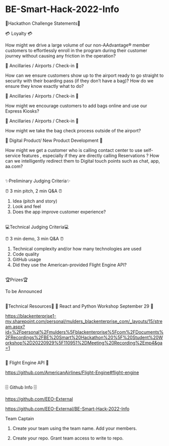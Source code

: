 # BE-Smart-Hack-2022-Info

:rotating_light:Hackathon Challenge Statements:rotating_light:

💳 Loyalty 💳

How might we drive a large volume of our non-AAdvantage® member customers to effortlessly enroll in the program during their customer journey without causing any friction in the operation?

🛃 Ancillaries / Airports / Check-in 🛃

How can we ensure customers show up to the airport ready to go straight to security with their boarding pass (if they don’t have a bag)? How do we ensure they know exactly what to do?

🛅 Ancillaries / Airports / Check-in 🛅

How might we encourage customers to add bags online and use our Express Kiosks?

🛄 Ancillaries / Airports / Check-in 🛄

How might we take the bag check process outside of the airport?

📱 Digital Product/ New Product Development 📱

How might we get a customer who is calling contact center to use self-service features , especially if they are directly calling Reservations ? How can we intelligently redirect them to Digital touch points such as chat, app, aa.com?
##

:sparkles:Preliminary Judging Criteria:sparkles:

⏰ 3 min pitch, 2 min Q&A ⏰

1. Idea (pitch and story)
2. Look and feel
3. Does the app improve customer experience?

##

:computer:Technical Judging Criteria:computer:

⏰ 3 min demo, 3 min Q&A ⏰

1. Technical complexity and/or how many technologies are used 
2. Code quality
3. GitHub usage
4. Did they use the American-provided Flight Engine API? 

##

:trophy:Prizes:trophy:

To be Announced

##
:mechanical_arm:Technical Resources:mechanical_arm:
🐍 React and Python Workshop September 29 🐍 

https://blackenterprise1-my.sharepoint.com/personal/mulders_blackenterprise_com/_layouts/15/stream.aspx?id=%2Fpersonal%2Fmulders%5Fblackenterprise%5Fcom%2FDocuments%2FRecordings%2FBE%20Smart%20Hackathon%20%5F%20Student%20Workshop%2D20220929%5F110951%2DMeeting%20Recording%2Emp4&ga=1

##

🛫 Flight Engine API 🛬

https://github.com/AmericanAirlines/Flight-Engine#flight-engine
##

🗄 Github Info 🗄

https://github.com/EEO-External

https://github.com/EEO-External/BE-Smart-Hack-2022-Info

Team Captain
1. Create your team using the team name. Add your members.

2. Create your repo. Grant team access to write to repo.
